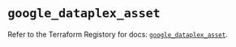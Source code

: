 # `google_dataplex_asset`

Refer to the Terraform Registory for docs: [`google_dataplex_asset`](https://registry.terraform.io/providers/hashicorp/google/5.21.0/docs/resources/dataplex_asset).
